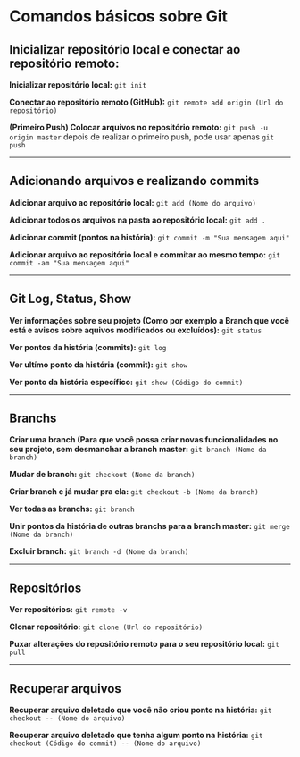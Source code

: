 # Comandos básicos sobre Git

## Inicializar repositório local e conectar ao repositório remoto:

**Inicializar repositório local:** `git init` <br>

**Conectar ao repositório remoto (GitHub):** `git remote add origin (Url do repositório)` <br>

**(Primeiro Push) Colocar arquivos no repositório remoto:** `git push -u origin master` depois de realizar o primeiro push, pode usar apenas `git push` <br>

***

## Adicionando arquivos e realizando commits

**Adicionar arquivo ao repositório local:** `git add (Nome do arquivo)` <br>

**Adicionar todos os arquivos na pasta ao repositório local:** `git add .` <br>

**Adicionar commit (pontos na história):** `git commit -m "Sua mensagem aqui"` <br>

**Adicionar arquivo ao repositório local e commitar ao mesmo tempo:** `git commit -am "Sua mensagem aqui"` <br>


***

## Git Log, Status, Show

**Ver informações sobre seu projeto (Como por exemplo a Branch que você está e avisos sobre aquivos modificados ou excluídos):** `git status` <br>

**Ver pontos da história (commits):** `git log` <br>

**Ver ultímo ponto da história (commit):** `git show` <br>

**Ver ponto da história específico:** `git show (Código do commit)` <br>

***

## Branchs

**Criar uma branch (Para que você possa criar novas funcionalidades no seu projeto, sem desmanchar a branch master:** `git branch (Nome da branch)` <br>

**Mudar de branch:** `git checkout (Nome da branch)` <br>

**Criar branch e já mudar pra ela:** `git checkout -b (Nome da branch)` <br>

**Ver todas as branchs:** `git branch` <br>

**Unir pontos da história de outras branchs para a branch master:** `git merge (Nome da branch)` <br>

**Excluir branch:** `git branch -d (Nome da branch)` <br>

***

## Repositórios

**Ver repositórios:** `git remote -v` <br>

**Clonar repositório:** `git clone (Url do repositório)` <br>

**Puxar alterações do repositório remoto para o seu repositório local:** `git pull` <br>

***

## Recuperar arquivos

**Recuperar arquivo deletado que você não criou ponto na história:** `git checkout -- (Nome do arquivo)` <br>

**Recuperar arquivo deletado que tenha algum ponto na história:** `git checkout (Código do commit) -- (Nome do arquivo)` <br>











